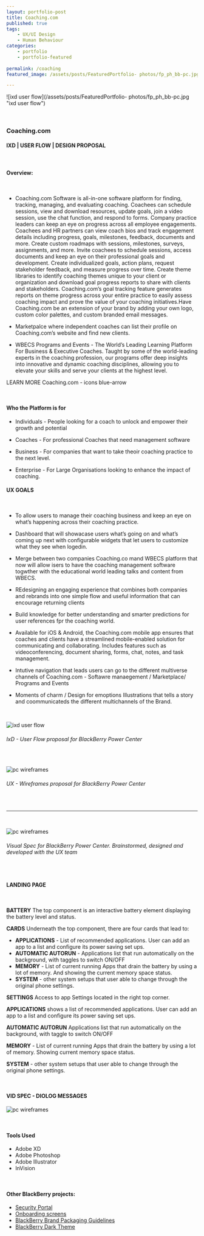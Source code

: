 ```yaml
---
layout: portfolio-post
title: Coaching.com
published: true
tags: 
    - UX/UI Design
    - Human Behaviour
categories:
    - portfolio
    - portfolio-featured
    
permalink: /coaching
featured_image: /assets/posts/FeaturedPortfolio- photos/fp_ph_bb-pc.jpg

---
```



![ixd user flow](/assets/posts/FeaturedPortfolio- photos/fp_ph_bb-pc.jpg "ixd user flow")



<br> 

### Coaching.com


#### IXD | USER FLOW | DESIGN PROPOSAL 

<br>

#### Overview:

<br>

- Coaching.com Software 
is all-in-one software platform for finding, tracking, managing, and evaluating coaching. Coachees can schedule sessions, view and download resources, update goals, join a video session, use the chat function, and respond to forms. Company practice leaders can keep an eye on progress across all employee engagements. Coachees and HR partners can view coach bios and track engagement details including progress, goals, milestones, feedback, documents and more. Create custom roadmaps with sessions, milestones, surveys, assignments, and more. Invite coachees to schedule sessions, access documents and keep an eye on their professional goals and development. 
Create individualized goals, action plans, request stakeholder feedback, and measure progress over time. Create theme libraries to identify coaching themes unique to your client or organization and download goal progress reports to share with clients and stakeholders. Coaching.com’s goal tracking feature generates reports on theme progress across your entire practice to easily assess coaching impact and prove the value of your coaching initiatives.Have Coaching.com be an extension of your brand by adding your own logo, custom color palettes, and custom branded email messages.

- Marketpalce where independent coaches can list their profile on Coaching.com’s website and find new clients.

- WBECS Programs and Events - The World’s Leading Learning Platform For Business & Executive Coaches. Taught by some of the world-leading experts in the coaching profession, our programs offer deep insights into innovative and dynamic coaching disciplines, allowing you to elevate your skills and serve your clients at the highest level.

LEARN MORE Coaching.com - icons blue-arrow

<br>

#### Who the Platform is for

- Individuals - People looking for a coach to unlock and empower their growth and potential 

- Coaches - For professional Coaches that need management software 

- Business - For companies that want  to take theoir coaching practice to the next level. 

- Enterprise - For Large Organisations looking to enhance the impact of coaching. 



#### UX GOALS 

<br>

-  To allow users to manage their coaching business and keep an eye on what’s happening across their coaching practice. 

-  Dashboard that will showacase users what’s going on and what’s coming up next with configurable widgets that let users to customize what they see when logedin.

-  Merge between two companies Coaching.co mand WBECS platform that now will allow isers to have the coaching management software togwther with the educational world leading talks and content from WBECS. 

-  REdesigning an engaging experience that combines both companies and rebrands into one simple flow and useful information that can encourage returning clients

-  Build knowledge for better understanding and smarter predictions for user references fpr the coaching world. 

-  Available for iOS & Android, the Coaching.com mobile app ensures that coaches and clients have a streamlined mobile-enabled solution for communicating and collaborating. Includes features such as videoconferencing, document sharing, forms, chat, notes, and task management.

-  Intutive navigation that leads users can go to the different multiverse channels of Coaching.com - Softawre manaegement / Marketplace/ Programs and Events 

- Moments of charm / Design for emoptions Illustrations that tells a story and coommunicateds the different multichannels of the Brand. 


<br>



![ixd user flow](assets/posts/2021-06-31-p_bb-power_centre/ixd-userflow.png "ixd user flow")
###### IxD - User Flow proposal for BlackBerry Power Center

<br>

![pc wireframes](assets/posts/2021-06-31-p_bb-power_centre/all-wireframes.png "pc wireframes")
###### UX - Wireframes proposal for BlackBerry Power Center



<br>

__________________________

<br> 

![pc wireframes](assets/posts/2021-06-31-p_bb-power_centre/landingpage-spec.png "pc wireframes")
###### Visual Spec for BlackBerry Power Center. Brainstormed, designed and developed with the UX team

<br>

#### LANDING PAGE 

<br>

**BATTERY**  The top component is an interactive battery element displaying the battery level and status.


**CARDS** Underneath the top component, there are four cards that lead to: 


-  **APPLICATIONS** - List of recommended applications. User can add an app to a list and configure its power
saving set ups.
-  **AUTOMATIC AUTORUN**  - Applications list that run automatically on the background, with taggles to switch ON/OFF
-  **MEMORY** - List of current running Apps that drain the battery by using a lot of memory. And showing the current memory space status.
-  **SYSTEM** - other system setups that user able to change through the original phone settings.


**SETTINGS** Access to app Settings located in the right top corner.


**APPLICATIONS** shows a list of recommended applications.
User can add an app to a list and configure its power saving set ups.


**AUTOMATIC AUTORUN** Applications list that run automatically on the background, with taggle to switch ON/OFF


**MEMORY** - List of current running Apps that drain the battery by using a lot of memory.
Showing current memory space status.


**SYSTEM** - other system setups that user able to change
through the original phone settings.


<br>


#### VID SPEC - DIOLOG MESSAGES


![pc wireframes](assets/posts/2021-06-31-p_bb-power_centre/bb-pc-dialog.png "pc wireframes")


<br>


#### Tools Used 

-  Adobe XD 
-  Adobe Photoshop
-  Adobe Illustrator
-  InVision 


<br>

#### Other BlackBerry projects:


- [Security Portal](/design-guidelines)
- [Onboarding screens](/empty-data)
- [BlackBerry Brand Packaging Guidelines](/bb-brand) 
- [BlackBerry Dark Theme](/dark-theme) 

